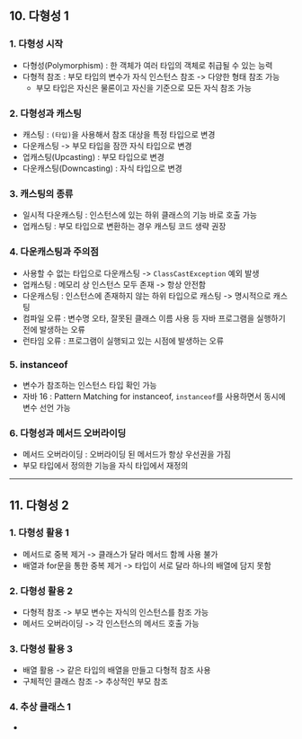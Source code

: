 ## 10. 다형성 1

### 1. 다형성 시작
- 다형성(Polymorphism) : 한 객체가 여러 타입의 객체로 취급될 수 있는 능력
- 다형적 참조 : 부모 타입의 변수가 자식 인스턴스 참조 -> 다양한 형태 참조 가능
  - 부모 타입은 자신은 물론이고 자신을 기준으로 모든 자식 참조 가능

### 2. 다형성과 캐스팅
- 캐스팅 : `(타입)`을 사용해서 참조 대상을 특정 타입으로 변경
- 다운캐스팅 -> 부모 타입을 잠깐 자식 타입으로 변경
- 업캐스팅(Upcasting) : 부모 타입으로 변경
- 다운캐스팅(Downcasting) : 자식 타입으로 변경

### 3. 캐스팅의 종류
- 일시적 다운캐스팅 : 인스턴스에 있는 하위 클래스의 기능 바로 호출 가능
- 업캐스팅 : 부모 타입으로 변환하는 경우 캐스팅 코드 생략 권장

### 4. 다운캐스팅과 주의점
- 사용할 수 없는 타입으로 다운캐스팅 -> `ClassCastException` 예외 발생
- 업캐스팅 : 메모리 상 인스턴스 모두 존재 -> 항상 안전함
- 다운캐스팅 : 인스턴스에 존재하지 않는 하위 타입으로 캐스팅 -> 명시적으로 캐스팅
- 컴파일 오류 : 변수명 오타, 잘못된 클래스 이름 사용 등 자바 프로그램을 실행하기 전에 발생하는 오류
- 런타임 오류 : 프로그램이 실행되고 있는 시점에 발생하는 오류

### 5. instanceof
- 변수가 참조하는 인스턴스 타입 확인 가능
- 자바 16 : Pattern Matching for instanceof, `instanceof`를 사용하면서 동시에 변수 선언 가능

### 6. 다형성과 메서드 오버라이딩
- 메서드 오버라이딩 : 오버라이딩 된 메서드가 항상 우선권을 가짐
- 부모 타입에서 정의한 기능을 자식 타입에서 재정의

---

## 11. 다형성 2

### 1. 다형성 활용 1
- 메서드로 중복 제거 -> 클래스가 달라 메서드 함께 사용 불가
- 배열과 for문을 통한 중복 제거 -> 타입이 서로 달라 하나의 배열에 담지 못함

### 2. 다형성 활용 2
- 다형적 참조 -> 부모 변수는 자식의 인스턴스를 참조 가능
- 메서드 오버라이딩 -> 각 인스턴스의 메서드 호출 가능

### 3. 다형성 활용 3
- 배열 활용 -> 같은 타입의 배열을 만들고 다형적 참조 사용
- 구체적인 클래스 참조 -> 추상적인 부모 참조

### 4. 추상 클래스 1
- 